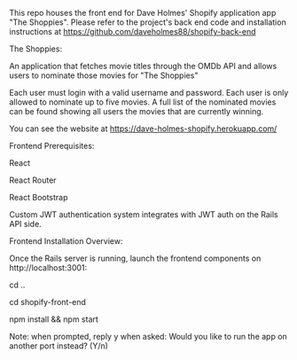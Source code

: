This repo houses the front end for Dave Holmes' Shopify application app "The Shoppies". Please refer to the project's back end code and installation instructions at https://github.com/daveholmes88/shopify-back-end

The Shoppies:

An application that fetches movie titles through the OMDb API and allows users to nominate those movies for "The Shoppies" 

Each user must login with a valid username and password. Each user is only allowed to nominate up to five movies. A full list of the nominated movies can be found showing all users the movies that are currently winning. 

You can see the website at https://dave-holmes-shopify.herokuapp.com/

Frontend Prerequisites:

React

React Router

React Bootstrap

Custom JWT authentication system integrates with JWT auth on the Rails API side.

Frontend Installation Overview:

Once the Rails server is running, launch the frontend components on http://localhost:3001:

cd ..

cd shopify-front-end

npm install && npm start

Note: when prompted, reply y when asked: Would you like to run the app on another port instead? (Y/n)
